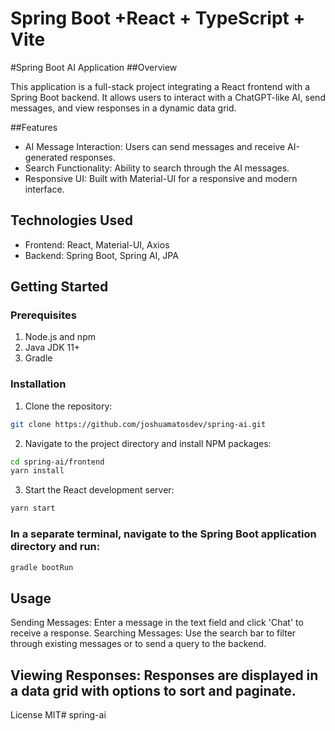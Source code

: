 # Spring Boot +React + TypeScript + Vite

#Spring Boot AI Application
##Overview

This application is a full-stack project integrating a React frontend with a Spring Boot backend. It allows users to interact with a ChatGPT-like AI, send messages, and view responses in a dynamic data grid.

##Features
- AI Message Interaction: Users can send messages and receive AI-generated responses.
- Search Functionality: Ability to search through the AI messages.
- Responsive UI: Built with Material-UI for a responsive and modern interface.

## Technologies Used
- Frontend: React, Material-UI, Axios
- Backend: Spring Boot, Spring AI, JPA

## Getting Started

### Prerequisites
1. Node.js and npm
2. Java JDK 11+
3. Gradle

### Installation
1. Clone the repository:
```bash
git clone https://github.com/joshuamatosdev/spring-ai.git
```

2. Navigate to the project directory and install NPM packages:
```bash
cd spring-ai/frontend
yarn install
```

3. Start the React development server:
```bash
yarn start
```

### In a separate terminal, navigate to the Spring Boot application directory and run:
```bash
gradle bootRun
```
## Usage
Sending Messages: Enter a message in the text field and click 'Chat' to receive a response.
Searching Messages: Use the search bar to filter through existing messages or to send a query to the backend.

## Viewing Responses: Responses are displayed in a data grid with options to sort and paginate.

License
MIT# spring-ai
